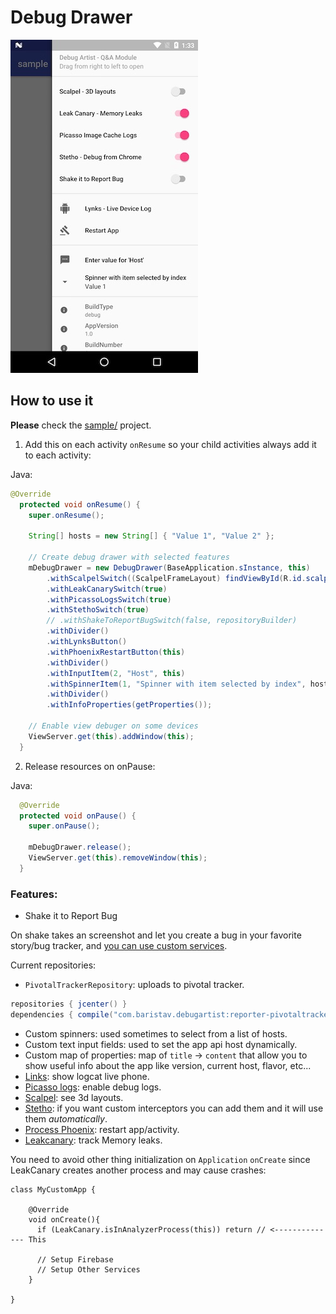 # Debug Drawer

![](img/debug-drawer.jpg)

## How to use it

**Please** check the [sample/](sample/) project.

1. Add this on each activity `onResume` so your child activities always add it to each activity:

Java:
```java
@Override
  protected void onResume() {
    super.onResume();

    String[] hosts = new String[] { "Value 1", "Value 2" };

    // Create debug drawer with selected features
    mDebugDrawer = new DebugDrawer(BaseApplication.sInstance, this)
        .withScalpelSwitch((ScalpelFrameLayout) findViewById(R.id.scalpelLayout))
        .withLeakCanarySwitch(true)
        .withPicassoLogsSwitch(true)
        .withStethoSwitch(true)
        // .withShakeToReportBugSwitch(false, repositoryBuilder)
        .withDivider()
        .withLynksButton()
        .withPhoenixRestartButton(this)
        .withDivider()
        .withInputItem(2, "Host", this)
        .withSpinnerItem(1, "Spinner with item selected by index", hosts, 0, this)
        .withDivider()
        .withInfoProperties(getProperties());

    // Enable view debuger on some devices
    ViewServer.get(this).addWindow(this);
  }
```

2. Release resources on onPause:

Java:

```java
  @Override
  protected void onPause() {
    super.onPause();

    mDebugDrawer.release();
    ViewServer.get(this).removeWindow(this);
  }
```

### Features:

- Shake it to Report Bug

On shake takes an screenshot and let you create a bug in your favorite story/bug tracker,
and [you can use custom services](custom-bug-report-service.md).

Current repositories:

  * `PivotalTrackerRepository`: uploads to pivotal tracker.

  ```groovy
  repositories { jcenter() }
  dependencies { compile("com.baristav.debugartist:reporter-pivotaltracker:<library-version>@aar") { transitive = true } }
  ```

- Custom spinners: used sometimes to select from a list of hosts.
- Custom text input fields: used to set the app api host dynamically.
- Custom map of properties: map of `title` -> `content` that allow you to show  useful info about the app like version, current host, flavor, etc...
- [Links](https://github.com/pedrovgs/Lynx): show logcat live phone.
- [Picasso logs](https://github.com/square/picasso): enable debug logs.
- [Scalpel](https://github.com/JakeWharton/scalpel): see 3d layouts.
- [Stetho](https://github.com/facebook/stetho): if you want custom interceptors you can add them and it will use them _automatically_.
- [Process Phoenix](https://github.com/JakeWharton/ProcessPhoenix): restart app/activity.
- [Leakcanary](https://github.com/square/leakcanary): track Memory leaks.

You need to avoid other thing initialization on `Application` `onCreate` since LeakCanary creates another process and
may cause crashes:

```
class MyCustomApp {

    @Override
    void onCreate(){
      if (LeakCanary.isInAnalyzerProcess(this)) return // <-------------- This

      // Setup Firebase
      // Setup Other Services
    }

}
```
